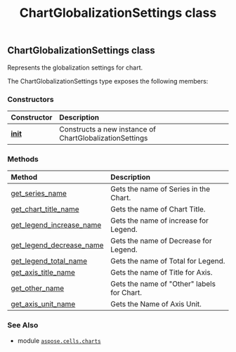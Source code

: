 ﻿---
title: ChartGlobalizationSettings class
second_title: Aspose.Cells for Python via .NET API References
description: 
type: docs
weight: 90
url: /aspose.cells.charts/chartglobalizationsettings/
is_root: false
---

## ChartGlobalizationSettings class

Represents the globalization settings for chart.



The ChartGlobalizationSettings type exposes the following members:

### Constructors
| Constructor | Description |
| :- | :- |
| [__init__](/cells/python-net/aspose.cells.charts/chartglobalizationsettings/__init__/#) | Constructs a new instance of ChartGlobalizationSettings |


### Methods
| Method | Description |
| :- | :- |
| [get_series_name](/cells/python-net/aspose.cells.charts/chartglobalizationsettings/get_series_name/#) | Gets the name of Series in the Chart. |
| [get_chart_title_name](/cells/python-net/aspose.cells.charts/chartglobalizationsettings/get_chart_title_name/#) | Gets the name of Chart Title. |
| [get_legend_increase_name](/cells/python-net/aspose.cells.charts/chartglobalizationsettings/get_legend_increase_name/#) | Gets the name of increase for Legend. |
| [get_legend_decrease_name](/cells/python-net/aspose.cells.charts/chartglobalizationsettings/get_legend_decrease_name/#) | Gets the name of Decrease for Legend. |
| [get_legend_total_name](/cells/python-net/aspose.cells.charts/chartglobalizationsettings/get_legend_total_name/#) | Gets the name of Total for Legend. |
| [get_axis_title_name](/cells/python-net/aspose.cells.charts/chartglobalizationsettings/get_axis_title_name/#) | Gets the name of Title for Axis. |
| [get_other_name](/cells/python-net/aspose.cells.charts/chartglobalizationsettings/get_other_name/#) | Gets the name of "Other" labels for Chart. |
| [get_axis_unit_name](/cells/python-net/aspose.cells.charts/chartglobalizationsettings/get_axis_unit_name/#aspose.cells.charts.DisplayUnitType) | Gets the Name of Axis Unit. |



### See Also
* module [`aspose.cells.charts`](..)
